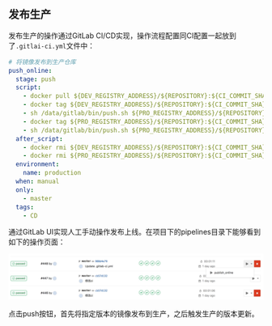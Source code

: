 ## 发布生产

发布生产的操作通过GitLab CI/CD实现，操作流程配置同CI配置一起放到了`.gitlai-ci.yml`文件中：

```yaml
# 将镜像发布到生产仓库
push_online:
  stage: push
  script:
    - docker pull ${DEV_REGISTRY_ADDRESS}/${REPOSITORY}:${CI_COMMIT_SHA}
    - docker tag ${DEV_REGISTRY_ADDRESS}/${REPOSITORY}:${CI_COMMIT_SHA} ${PRO_REGISTRY_ADDRESS}/${REPOSITORY}:${CI_COMMIT_SHA}
    - sh /data/gitlab/bin/push.sh ${PRO_REGISTRY_ADDRESS}/${REPOSITORY}:${CI_COMMIT_SHA}
    - docker tag ${PRO_REGISTRY_ADDRESS}/${REPOSITORY}:${CI_COMMIT_SHA} ${PRO_REGISTRY_ADDRESS}/${REPOSITORY}
    - sh /data/gitlab/bin/push.sh ${PRO_REGISTRY_ADDRESS}/${REPOSITORY}
  after_script:
    - docker rmi ${DEV_REGISTRY_ADDRESS}/${REPOSITORY}:${CI_COMMIT_SHA}
    - docker rmi ${PRO_REGISTRY_ADDRESS}/${REPOSITORY}:${CI_COMMIT_SHA}
  environment:
    name: production
  when: manual
  only:
    - master
  tags:
    - CD
```



通过GitLab UI实现人工手动操作发布上线。在项目下的pipelines目录下能够看到如下的操作页面：

![发布操作](/images/gitlab/6.发布操作.png)

点击push按钮，首先将指定版本的镜像发布到生产，之后触发生产的版本更新。